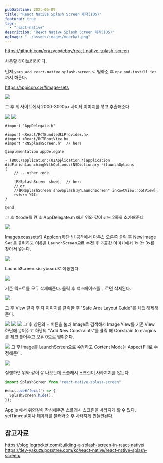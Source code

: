 ```yaml
---
pubDatetime: 2021-06-09
title: "React Native Splash Screen 제작(IOS)"
featured: true
tags:
  - "react-native"
description: "React Native Splash Screen 제작(IOS)"
ogImage: "../assets/images/meerkat.png"
---
```


https://github.com/crazycodeboy/react-native-splash-screen

사용할 라이브러리이다.

먼저 `yarn add react-native-splash-screen` 로 받아준 후 `npx pod-install ios` 까지 해준다.

https://appicon.co/#image-sets

![](https://images.velog.io/images/hojin9622/post/28315dab-a670-4dce-93c8-ac76d87e4438/Screen%20Shot%202021-06-09%20at%2010.04.53%20AM.png)

그 후 위 사이트에서 2000-3000px 사이의 이미지를 넣고 추출해준다.

![](https://images.velog.io/images/hojin9622/post/00e7b0fb-3b3b-4c21-b6bb-45a1aa416102/Screen%20Shot%202021-06-09%20at%209.58.25%20AM.png)
![](https://images.velog.io/images/hojin9622/post/e1d38eaa-93ce-49eb-bb1f-f99f1891d118/Screen%20Shot%202021-06-09%20at%2010.00.33%20AM.png)

```
#import "AppDelegate.h"

#import <React/RCTBundleURLProvider.h>
#import <React/RCTRootView.h>
#import "RNSplashScreen.h"  // here

@implementation AppDelegate

- (BOOL)application:(UIApplication *)application didFinishLaunchingWithOptions:(NSDictionary *)launchOptions
{
    // ...other code

    [RNSplashScreen show];  // here
    // or
    //[RNSplashScreen showSplash:@"LaunchScreen" inRootView:rootView];
    return YES;
}

@end
```

그 후 Xcode를 켠 후 AppDelegate.m 에서 위와 같이 코드 2줄을 추가해준다.

![](https://images.velog.io/images/hojin9622/post/4dccf522-0265-432e-9ae9-ace188329647/Screen%20Shot%202021-06-09%20at%2010.07.17%20AM.png)

Images.xcassets의 AppIcon 하단 빈 공간에서 마우스 오른쪽 클릭 후 New Image Set 을 클릭하고 이름을 LaunchScreen으로 수정 후 추출한 이미지에서 1x 2x 3x를 찾아서 넣는다.

![](https://images.velog.io/images/hojin9622/post/18f5c919-76e9-4ed7-95a5-479063e537ee/Screen%20Shot%202021-06-09%20at%2010.09.08%20AM.png)

LaunchScreen.storyboard로 이동한다.

![](https://images.velog.io/images/hojin9622/post/893f1c0c-15be-4e94-8e2d-a704614f1383/Screen%20Shot%202021-06-09%20at%2010.10.00%20AM.png)

기존 텍스트를 모두 삭제해준다. 클릭 후 백스페이스를 누르면 삭제된다.

![](https://images.velog.io/images/hojin9622/post/f04142e4-0831-4ca9-9f3f-c36d7e08b472/Screen%20Shot%202021-06-09%20at%2010.11.46%20AM.png)

그 후 View 클릭 후 자 이미지를 클릭한 후 "Safe Area Layout Guide"를 체크 해제해준다.

![](https://images.velog.io/images/hojin9622/post/e1214359-67e4-474f-a7fc-d16b8c8e3618/Screen%20Shot%202021-06-09%20at%2010.14.08%20AM.png)
![](https://images.velog.io/images/hojin9622/post/10ac5859-9592-4d32-97cf-57bcf9bd30eb/Screen%20Shot%202021-06-09%20at%2010.15.08%20AM.png)
![](https://images.velog.io/images/hojin9622/post/1fa014d6-3c7c-45b4-95d4-efa6b9992ca9/Screen%20Shot%202021-06-09%20at%2010.15.38%20AM.png)
그 후 상단의 + 버튼을 눌러 Image로 검색해서 Image View를 기존 View 하단에 넣어주고 하단의 "Add New Constraints"를 클릭 해 Constrain to margins를 체크 풀어주고 모두 0으로 맞춰준다.

![](https://images.velog.io/images/hojin9622/post/dbd231a0-7a7b-4c8e-b05d-bdf6678ebb89/Screen%20Shot%202021-06-09%20at%2010.19.37%20AM.png)
그 후 Image를 LaunchScreen으로 수정하고 Content Mode는 Aspect Fill로 수정해준다.

![](https://images.velog.io/images/hojin9622/post/f7e69c1e-7c4f-41c6-8f37-4b8f871c1964/Screen%20Shot%202021-06-09%20at%2010.26.36%20AM.png)

실행하면 위와 같이 잘 나오는데 스플래시 스크린이 사라지지를 않는다.

```js
import SplashScreen from "react-native-splash-screen";

React.useEffect(() => {
  SplashScreen.hide();
});
```

App.js 에서 위와같이 작성해주면 스플래시 스크린을 사라지게 할 수 있다.
setTimeout이나 데이터를 불러와준 후 사라지게 만들면된다.

## 참고자료

https://blog.logrocket.com/building-a-splash-screen-in-react-native/
https://dev-yakuza.posstree.com/ko/react-native/react-native-splash-screen/
